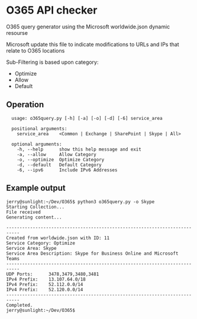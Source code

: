 # O365 API checker

O365 query generator using the Microsoft worldwide.json dynamic resourse

Microsoft update this file to indicate modifications to URLs and IPs that relate to O365 locations

Sub-Filtering is based upon category:
  - Optimize
  - Allow
  - Default

## Operation
```
  usage: o365query.py [-h] [-a] [-o] [-d] [-6] service_area

  positional arguments:
    service_area    <Common | Exchange | SharePoint | Skype | All>

  optional arguments:
    -h, --help      show this help message and exit
    -a, --allow     Allow Category
    -o, --optimize  Optimize Category
    -d, --default   Default Category
    -6, --ipv6      Include IPv6 Addresses
```

## Example output

```
jerry@sunlight:~/Dev/O365$ python3 o365query.py -o Skype
Starting Collection...
File received
Generating content...

---------------------------------------------------------------------------
Created from worldwide.json with ID: 11
Service Category: Optimize
Service Area: Skype
Service Area Description: Skype for Business Online and Microsoft Teams
---------------------------------------------------------------------------
UDP Ports:      3478,3479,3480,3481
IPv4 Prefix:    13.107.64.0/18
IPv4 Prefix:    52.112.0.0/14
IPv4 Prefix:    52.120.0.0/14
---------------------------------------------------------------------------
Completed.
jerry@sunlight:~/Dev/O365$
```
